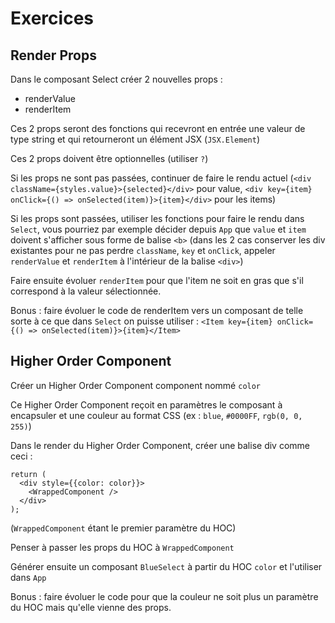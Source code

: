 # Exercices

## Render Props

Dans le composant Select créer 2 nouvelles props :
- renderValue
- renderItem

Ces 2 props seront des fonctions qui recevront en entrée une valeur de type string et qui retourneront un élément JSX (`JSX.Element`)

Ces 2 props doivent être optionnelles (utiliser `?`)

Si les props ne sont pas passées, continuer de faire le rendu actuel (`<div className={styles.value}>{selected}</div>` pour value, `<div key={item} onClick={() => onSelected(item)}>{item}</div>` pour les items)

Si les props sont passées, utiliser les fonctions pour faire le rendu dans `Select`, vous pourriez par exemple décider depuis `App` que `value` et `item` doivent s'afficher sous forme
de balise `<b>` (dans les 2 cas conserver les div existantes pour ne pas perdre `className`, `key` et `onClick`, appeler `renderValue` et `renderItem`  à l'intérieur de la balise `<div>`)

Faire ensuite évoluer `renderItem` pour que l'item ne soit en gras que s'il correspond à la valeur sélectionnée.

Bonus : faire évoluer le code de renderItem vers un composant de telle sorte à ce que dans `Select` on puisse utiliser : `<Item key={item} onClick={() => onSelected(item)}>{item}</Item>`

## Higher Order Component

Créer un Higher Order Component component nommé `color`

Ce Higher Order Component reçoit en paramètres le composant à encapsuler et une couleur au format CSS (ex : `blue`, `#0000FF`, `rgb(0, 0, 255)`)

Dans le render du Higher Order Component, créer une balise div comme ceci :

```
return (
  <div style={{color: color}}>
    <WrappedComponent />
  </div>
);
```

(`WrappedComponent` étant le premier paramètre du HOC)

Penser à passer les props du HOC à `WrappedComponent`

Générer ensuite un composant `BlueSelect` à partir du HOC `color` et l'utiliser dans 
`App`

Bonus : faire évoluer le code pour que la couleur ne soit plus un paramètre du HOC mais qu'elle vienne des props.

